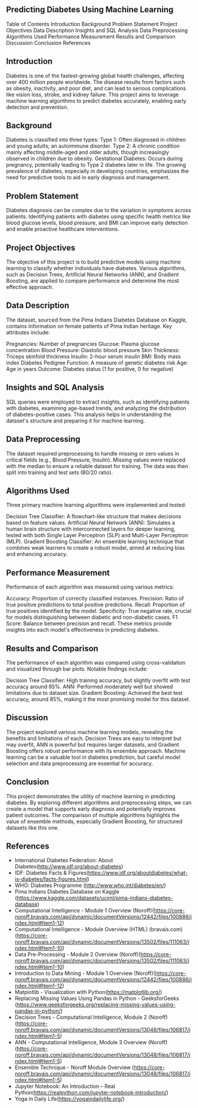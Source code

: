 ## Predicting Diabetes Using Machine Learning
Table of Contents
Introduction
Background
Problem Statement
Project Objectives
Data Description
Insights and SQL Analysis
Data Preprocessing
Algorithms Used
Performance Measurement
Results and Comparison
Discussion
Conclusion
References

## Introduction
Diabetes is one of the fastest-growing global health challenges, affecting over 400 million people worldwide. The disease results from factors such as obesity, inactivity, and poor diet, and can lead to serious complications like vision loss, stroke, and kidney failure. This project aims to leverage machine learning algorithms to predict diabetes accurately, enabling early detection and prevention.

## Background
Diabetes is classified into three types:
Type 1: Often diagnosed in children and young adults; an autoimmune disorder.
Type 2: A chronic condition mainly affecting middle-aged and older adults, though increasingly observed in children due to obesity.
Gestational Diabetes: Occurs during pregnancy, potentially leading to Type 2 diabetes later in life.
The growing prevalence of diabetes, especially in developing countries, emphasizes the need for predictive tools to aid in early diagnosis and management.

## Problem Statement
Diabetes diagnosis can be complex due to the variation in symptoms across patients. Identifying patients with diabetes using specific health metrics like blood glucose levels, blood pressure, and BMI can improve early detection and enable proactive healthcare interventions.

## Project Objectives
The objective of this project is to build predictive models using machine learning to classify whether individuals have diabetes. Various algorithms, such as Decision Trees, Artificial Neural Networks (ANN), and Gradient Boosting, are applied to compare performance and determine the most effective approach.

## Data Description
The dataset, sourced from the Pima Indians Diabetes Database on Kaggle, contains information on female patients of Pima Indian heritage. Key attributes include:

Pregnancies: Number of pregnancies
Glucose: Plasma glucose concentration
Blood Pressure: Diastolic blood pressure
Skin Thickness: Triceps skinfold thickness
Insulin: 2-hour serum insulin
BMI: Body mass index
Diabetes Pedigree Function: A measure of genetic diabetes risk
Age: Age in years
Outcome: Diabetes status (1 for positive, 0 for negative)

## Insights and SQL Analysis
SQL queries were employed to extract insights, such as identifying patients with diabetes, examining age-based trends, and analyzing the distribution of diabetes-positive cases. This analysis helps in understanding the dataset's structure and preparing it for machine learning.

## Data Preprocessing
The dataset required preprocessing to handle missing or zero values in critical fields (e.g., Blood Pressure, Insulin). Missing values were replaced with the median to ensure a reliable dataset for training. The data was then split into training and test sets (80/20 ratio).

## Algorithms Used
Three primary machine learning algorithms were implemented and tested:

Decision Tree Classifier: A flowchart-like structure that makes decisions based on feature values.
Artificial Neural Network (ANN): Simulates a human brain structure with interconnected layers for deeper learning, tested with both Single Layer Perceptron (SLP) and Multi-Layer Perceptron (MLP).
Gradient Boosting Classifier: An ensemble learning technique that combines weak learners to create a robust model, aimed at reducing bias and enhancing accuracy.

## Performance Measurement
Performance of each algorithm was measured using various metrics:

Accuracy: Proportion of correctly classified instances.
Precision: Ratio of true positive predictions to total positive predictions.
Recall: Proportion of true positives identified by the model.
Specificity: True negative rate, crucial for models distinguishing between diabetic and non-diabetic cases.
F1 Score: Balance between precision and recall.
These metrics provide insights into each model's effectiveness in predicting diabetes.

## Results and Comparison
The performance of each algorithm was compared using cross-validation and visualized through bar plots. Notable findings include:

Decision Tree Classifier: High training accuracy, but slightly overfit with test accuracy around 85%.
ANN: Performed moderately well but showed limitations due to dataset size.
Gradient Boosting: Achieved the best test accuracy, around 85%, making it the most promising model for this dataset.

## Discussion
The project explored various machine learning models, revealing the benefits and limitations of each. Decision Trees are easy to interpret but may overfit, ANN is powerful but requires larger datasets, and Gradient Boosting offers robust performance with its ensemble approach. Machine learning can be a valuable tool in diabetes prediction, but careful model selection and data preprocessing are essential for accuracy.

## Conclusion
This project demonstrates the utility of machine learning in predicting diabetes. By exploring different algorithms and preprocessing steps, we can create a model that supports early diagnosis and potentially improves patient outcomes. The comparison of multiple algorithms highlights the value of ensemble methods, especially Gradient Boosting, for structured datasets like this one.

## References
- International Diabetes Federation: About Diabetes(http://www.idf.org/about-diabetes)
- IDF: Diabetes Facts & Figures(https://www.idf.org/aboutdiabetes/what-is-diabetes/facts-figures.html)
- WHO: Diabetes Programme (http://www.who.int/diabetes/en/)
- Pima Indians Diabetes Database on Kaggle (https://www.kaggle.com/datasets/uciml/pima-indians-diabetes-database)
- Computational Intelligence - Module 1 Overview (Noroff)(https://core-noroff.bravais.com/api/dynamic/documentVersions/12442/files/100886/index.html#Item1-12)
- Computational Intelligence - Module Overview (HTML) (bravais.com)(https://core-noroff.bravais.com/api/dynamic/documentVersions/13502/files/111063/index.html#Item1-10)
- Data Pre-Processing - Module 2 Overview (Noroff)(https://core-noroff.bravais.com/api/dynamic/documentVersions/13502/files/111063/index.html#Item1-10)
- Introduction to Data Mining - Module 1 Overview (Noroff)(https://core-noroff.bravais.com/api/dynamic/documentVersions/12442/files/100886/index.html#Item1-12)
- Matplotlib - Visualization with Python(https://matplotlib.org/)
- Replacing Missing Values Using Pandas in Python - GeeksforGeeks (https://www.geeksforgeeks.org/replacing-missing-values-using-pandas-in-python/)
- Decision Trees - Computational Intelligence, Module 2 (Noroff)(https://core-noroff.bravais.com/api/dynamic/documentVersions/13048/files/106817/index.html#Item1-5)
- ANN - Computational Intelligence, Module 3 Overview (Noroff)(https://core-noroff.bravais.com/api/dynamic/documentVersions/13048/files/106817/index.html#Item1-5)
- Ensemble Technique - Noroff Module Overview (https://core-noroff.bravais.com/api/dynamic/documentVersions/13048/files/106817/index.html#Item1-5)
- Jupyter Notebook: An Introduction – Real Python(https://realpython.com/jupyter-notebook-introduction/)
- Yoga in Daily Life(https://yogaindailylife.org/)
